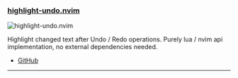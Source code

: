 <h3 id="highlight-undo.nvim">
  <a href="#highlight-undo.nvim">
    <span class="icon-text">
      <span class="icon">
        <i class="fa-solid fa-book"></i>
      </span>
    </span>
    <span>highlight-undo.nvim</span>
  </a>
</h3>

![highlight-undo.nvim](https://github.com/tzachar/highlight-undo.nvim/assets/4946827/81b85a3b-b563-4e97-b4e1-7a48d0d2f912)

Highlight changed text after Undo / Redo operations. Purely lua / nvim api implementation,
no external dependencies needed.

- [GitHub](https://www.github.com/tzachar/highlight-undo.nvim)

---
